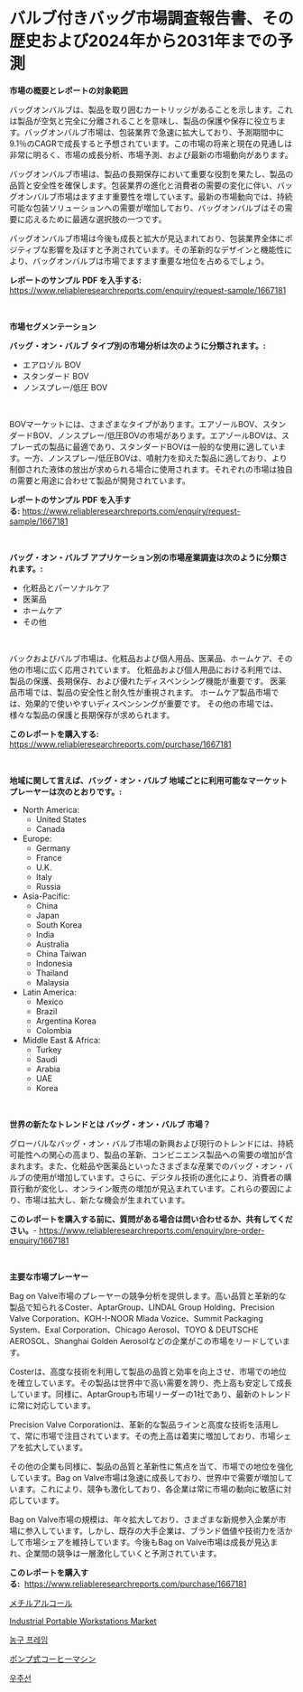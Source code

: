 <p><h1>バルブ付きバッグ市場調査報告書、その歴史および2024年から2031年までの予測</h1></p><p><strong>市場の概要とレポートの対象範囲</strong></p>
<p><p>バッグオンバルブは、製品を取り囲むカートリッジがあることを示します。これは製品が空気と完全に分離されることを意味し、製品の保護や保存に役立ちます。バッグオンバルブ市場は、包装業界で急速に拡大しており、予測期間中に9.1％のCAGRで成長すると予想されています。この市場の将来と現在の見通しは非常に明るく、市場の成長分析、市場予測、および最新の市場動向があります。</p><p>バッグオンバルブ市場は、製品の長期保存において重要な役割を果たし、製品の品質と安全性を確保します。包装業界の進化と消費者の需要の変化に伴い、バッグオンバルブ市場はますます重要性を増しています。最新の市場動向では、持続可能な包装ソリューションへの需要が増加しており、バッグオンバルブはその需要に応えるために最適な選択肢の一つです。</p><p>バッグオンバルブ市場は今後も成長と拡大が見込まれており、包装業界全体にポジティブな影響を及ぼすと予測されています。その革新的なデザインと機能性により、バッグオンバルブは市場でますます重要な地位を占めるでしょう。</p></p>
<p><strong>レポートのサンプル PDF を入手する:</strong> <a href="https://www.reliableresearchreports.com/enquiry/request-sample/1667181">https://www.reliableresearchreports.com/enquiry/request-sample/1667181</a></p>
<p>&nbsp;</p>
<p><strong>市場セグメンテーション</strong></p>
<p><strong>バッグ・オン・バルブ タイプ別の市場分析は次のように分類されます。:</strong></p>
<p><ul><li>エアロゾル BOV</li><li>スタンダード BOV</li><li>ノンスプレー/低圧 BOV</li></ul></p>
<p>&nbsp;</p>
<p><p>BOVマーケットには、さまざまなタイプがあります。エアゾールBOV、スタンダードBOV、ノンスプレー/低圧BOVの市場があります。エアゾールBOVは、スプレー式の製品に最適であり、スタンダードBOVは一般的な使用に適しています。一方、ノンスプレー/低圧BOVは、噴射力を抑えた製品に適しており、より制御された液体の放出が求められる場合に使用されます。それぞれの市場は独自の需要と用途に合わせて製品が開発されています。</p></p>
<p><strong>レポートのサンプル PDF を入手する:</strong>&nbsp;<a href="https://www.reliableresearchreports.com/enquiry/request-sample/1667181">https://www.reliableresearchreports.com/enquiry/request-sample/1667181</a></p>
<p>&nbsp;</p>
<p><strong> バッグ・オン・バルブ アプリケーション別の市場産業調査は次のように分類されます。:</strong></p>
<p><ul><li>化粧品とパーソナルケア</li><li>医薬品</li><li>ホームケア</li><li>その他</li></ul></p>
<p>&nbsp;</p>
<p><p>バックおよびバルブ市場は、化粧品および個人用品、医薬品、ホームケア、その他の市場に広く応用されています。 化粧品および個人用品における利用では、製品の保護、長期保存、および優れたディスペンシング機能が重要です。 医薬品市場では、製品の安全性と耐久性が重視されます。 ホームケア製品市場では、効果的で使いやすいディスペンシングが重要です。 その他の市場では、様々な製品の保護と長期保存が求められます。</p></p>
<p><strong>このレポートを購入する:</strong>&nbsp; <a href="https://www.reliableresearchreports.com/purchase/1667181">https://www.reliableresearchreports.com/purchase/1667181</a></p>
<p>&nbsp;</p>
<p><strong>地域に関して言えば、バッグ・オン・バルブ 地域ごとに利用可能なマーケットプレーヤーは次のとおりです。:</strong></p>
<p><ul>
    <li>
        North America:
        <ul>
            <li>United States</li>
            <li>Canada</li>
        </ul>
    </li>
    <li>
        Europe:
        <ul>
            <li>Germany</li>
            <li>France</li>
            <li>U.K.</li>
            <li>Italy</li>
            <li>Russia</li>
        </ul>
    </li>
    <li>
        Asia-Pacific:
        <ul>
            <li>China</li>
            <li>Japan</li>
            <li>South Korea</li>
            <li>India</li>
            <li>Australia</li>
            <li>China Taiwan</li>
            <li>Indonesia</li>
            <li>Thailand</li>
            <li>Malaysia</li>
        </ul>
    </li>
    <li>
        Latin America:
        <ul>
            <li>Mexico</li>
            <li>Brazil</li>
            <li>Argentina Korea</li>
            <li>Colombia</li>
        </ul>
    </li>
    <li>
        Middle East & Africa:
        <ul>
            <li>Turkey</li>
            <li>Saudi</li>
            <li>Arabia</li>
            <li>UAE</li>
            <li>Korea</li>
        </ul>
    </li>
    </ul></p>
<p>&nbsp;</p>
<p><strong>世界の新たなトレンドとは バッグ・オン・バルブ 市場？</strong></p>
<p><p>グローバルなバッグ・オン・バルブ市場の新興および現行のトレンドには、持続可能性への関心の高まり、製品の革新、コンビニエンス製品への需要の増加が含まれます。また、化粧品や医薬品といったさまざまな産業でのバッグ・オン・バルブの使用が増加しています。さらに、デジタル技術の進化により、消費者の購買行動が変化し、オンライン販売の増加が見込まれています。これらの要因により、市場は拡大し、新たな機会が生まれています。</p></p>
<p><strong>このレポートを購入する前に、質問がある場合は問い合わせるか、共有してください。</strong>- <a href="https://www.reliableresearchreports.com/enquiry/pre-order-enquiry/1667181">https://www.reliableresearchreports.com/enquiry/pre-order-enquiry/1667181</a></p>
<p>&nbsp;</p>
<p><strong>主要な市場プレーヤー</strong></p>
<p><p>Bag on Valve市場のプレーヤーの競争分析を提供します。高い品質と革新的な製品で知られるCoster、AptarGroup、LINDAL Group Holding、Precision Valve Corporation、KOH-I-NOOR Mlada Vozice、Summit Packaging System、Exal Corporation、Chicago Aerosol、TOYO & DEUTSCHE AEROSOL、Shanghai Golden Aerosolなどの企業がこの市場をリードしています。</p><p>Costerは、高度な技術を利用して製品の品質と効率を向上させ、市場での地位を確立しています。その製品は世界中で高い需要を誇り、売上高も安定して成長しています。同様に、AptarGroupも市場リーダーの1社であり、最新のトレンドに常に対応しています。</p><p>Precision Valve Corporationは、革新的な製品ラインと高度な技術を活用して、常に市場で注目されています。その売上高は着実に増加しており、市場シェアを拡大しています。</p><p>その他の企業も同様に、製品の品質と革新性に焦点を当て、市場での地位を強化しています。Bag on Valve市場は急速に成長しており、世界中で需要が増加しています。これにより、競争も激化しており、各企業は常に市場の動向に敏感に対応しています。</p><p>Bag on Valve市場の規模は、年々拡大しており、さまざまな新規参入企業が市場に参入しています。しかし、既存の大手企業は、ブランド価値や技術力を活かして市場シェアを維持しています。今後もBag on Valve市場は成長が見込まれ、企業間の競争は一層激化していくと予測されています。</p></p>
<p><strong>このレポートを購入する:</strong>&nbsp;&nbsp;<a href="https://www.reliableresearchreports.com/purchase/1667181">https://www.reliableresearchreports.com/purchase/1667181</a></p>
<p><p><a href="https://medium.com/@zackaryhalvorson2023/%E3%83%A1%E3%83%81%E3%83%AB%E3%82%A2%E3%83%AB%E3%82%B3%E3%83%BC%E3%83%AB%E5%B8%82%E5%A0%B4-2031%E5%B9%B4%E3%81%BE%E3%81%A7%E3%81%AE%E3%83%88%E3%83%AC%E3%83%B3%E3%83%89-%E4%BA%88%E6%B8%AC-%E7%AB%B6%E4%BA%89%E5%88%86%E6%9E%90-08bdfaf28a93">メチルアルコール</a></p><p><a href="https://github.com/Sherrillcrooksxa8i18ucf2m/Market-Research-Report-List-1/blob/main/industrial-portable-workstations-market.md">Industrial Portable Workstations Market</a></p><p><a href="https://github.com/RichardLueilwitz787/Market-Research-Report-List-1/blob/main/655706313635.md">농구 프레임</a></p><p><a href="https://medium.com/@rylanaufman56456/%E3%83%9D%E3%83%B3%E3%83%97%E5%BC%8F%E3%82%B3%E3%83%BC%E3%83%92%E3%83%BC%E3%83%9E%E3%82%B7%E3%83%B3%E3%81%AE%E5%B8%82%E5%A0%B4%E3%82%B7%E3%82%A7%E3%82%A2%E3%81%AE%E9%80%B2%E5%8C%96%E3%81%A8%E5%B8%82%E5%A0%B4%E6%88%90%E9%95%B7%E3%83%88%E3%83%AC%E3%83%B3%E3%83%892024%E5%B9%B4-2031%E5%B9%B4-4644d7ad64e8">ポンプ式コーヒーマシン</a></p><p><a href="https://medium.com/@twix678568/%EC%9A%B0%EC%A3%BC%EC%84%A0-%EC%8B%9C%EC%9E%A5-%EC%A0%90%EC%9C%A0%EC%9C%A8-%EB%B3%80%ED%99%94-%EB%B0%8F-%EC%8B%9C%EC%9E%A5-%EC%84%B1%EC%9E%A5-%EC%B6%94%EC%84%B8-2024-2031-cbf0d1154dc3">우주선</a></p></p>